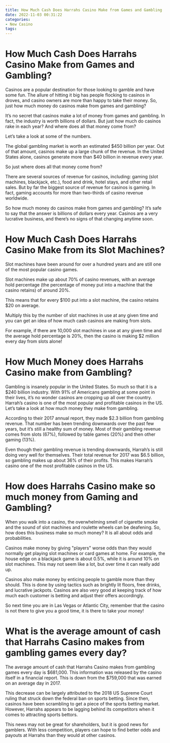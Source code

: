 ```yaml
---
title: How Much Cash Does Harrahs Casino Make from Games and Gambling
date: 2022-11-03 00:31:22
categories:
- New Casino
tags:
---
```



#  How Much Cash Does Harrahs Casino Make from Games and Gambling?

Casinos are a popular destination for those looking to gamble and have some fun. The allure of hitting it big has people flocking to casinos in droves, and casino owners are more than happy to take their money. So, just how much money do casinos make from games and gambling?

It’s no secret that casinos make a lot of money from games and gambling. In fact, the industry is worth billions of dollars. But just how much do casinos rake in each year? And where does all that money come from?

Let’s take a look at some of the numbers.

The global gambling market is worth an estimated $450 billion per year. Out of that amount, casinos make up a large chunk of the revenue. In the United States alone, casinos generate more than $40 billion in revenue every year.

So just where does all that money come from?

There are several sources of revenue for casinos, including: gaming (slot machines, blackjack, etc.), food and drink, hotel stays, and other retail sales. But by far the biggest source of revenue for casinos is gaming. In fact, gaming accounts for more than two-thirds of casino revenue worldwide.

So how much money do casinos make from games and gambling? It’s safe to say that the answer is billions of dollars every year. Casinos are a very lucrative business, and there’s no signs of that changing anytime soon.

#  How Much Cash Does Harrahs Casino Make from its Slot Machines?

Slot machines have been around for over a hundred years and are still one of the most popular casino games.

Slot machines make up about 70% of casino revenues, with an average hold percentage (the percentage of money put into a machine that the casino retains) of around 20%.

This means that for every $100 put into a slot machine, the casino retains $20 on average.

Multiply this by the number of slot machines in use at any given time and you can get an idea of how much cash casinos are making from slots.

For example, if there are 10,000 slot machines in use at any given time and the average hold percentage is 20%, then the casino is making $2 million every day from slots alone!

#  How Much Money does Harrahs Casino make from Gambling?

Gambling is insanely popular in the United States. So much so that it is a $240 billion industry. With 91% of Americans gambling at some point in their lives, it’s no wonder casinos are cropping up all over the country. Harrah’s casino is one of the most popular and profitable casinos in the US. Let’s take a look at how much money they make from gambling.

According to their 2017 annual report, they made $2.3 billion from gambling revenue. That number has been trending downwards over the past few years, but it’s still a healthy sum of money. Most of their gambling revenue comes from slots (67%), followed by table games (20%) and then other gaming (13%).

Even though their gambling revenue is trending downwards, Harrah’s is still doing very well for themselves. Their total revenue for 2017 was $6.5 billion, so gambling makes up about 36% of their profits. This makes Harrah’s casino one of the most profitable casinos in the US.

#  How does Harrahs Casino make so much money from Gaming and Gambling?

When you walk into a casino, the overwhelming smell of cigarette smoke and the sound of slot machines and roulette wheels can be deafening. So, how does this business make so much money? It is all about odds and probabilities.

Casinos make money by giving "players" worse odds than they would normally get playing slot machines or card games at home. For example, the house edge on a blackjack game is about 0.5%, while it is around 10% on slot machines. This may not seem like a lot, but over time it can really add up.

Casinos also make money by enticing people to gamble more than they should. This is done by using tactics such as brightly lit floors, free drinks, and lucrative jackpots. Casinos are also very good at keeping track of how much each customer is betting and adjust their offers accordingly.

So next time you are in Las Vegas or Atlantic City, remember that the casino is not there to give you a good time, it is there to take your money!

#  What is the average amount of cash that Harrahs Casino makes from gambling games every day?

The average amount of cash that Harrahs Casino makes from gambling games every day is $681,000. This information was released by the casino itself in a financial report. This is down from the $759,000 that was earned on an average day in 2017.

This decrease can be largely attributed to the 2018 US Supreme Court ruling that struck down the federal ban on sports betting. Since then, casinos have been scrambling to get a piece of the sports betting market. However, Harrahs appears to be lagging behind its competitors when it comes to attracting sports bettors.

This news may not be great for shareholders, but it is good news for gamblers. With less competition, players can hope to find better odds and payouts at Harrahs than they would at other casinos.